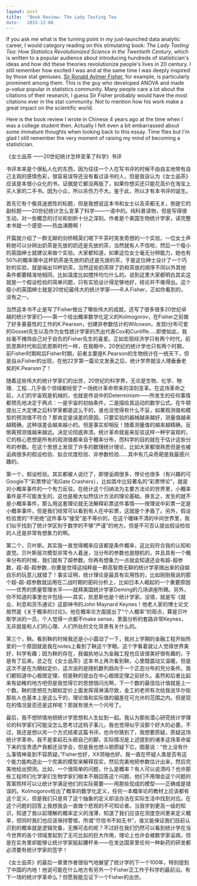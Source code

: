```yaml
---
layout: post
title:  "Book Review: The Lady Tasting Tea
date:   2015-12-08
---
```

<span class="dropcap">I</span>f you ask me what is the turning point in my just-launched data analytic career, I would category reading on this stimulating book: *The Lady Tasting Tea: How Statistics Revolutionized Science in the Twentieth Century*, which is written to a popular audience about introducing hundreds of statistician's  ideas and how did these theories revolutionize people's lives in 20 century. I still remember how excited I was and at the same time I was deeply inspired by those stat geniuses.  [Sir Ronald Aylmer Fisher](https://en.wikipedia.org/wiki/Ronald_Fisher), for example, is particularly prominent among them. This is the guy who developed ANOVA and  made *p-value* popular in statistics community. Many people care a lot about the citations of their research, I guess Sir Fisher probably would have the most citations ever in the stat community. Not to mention how his work make a great impact on the scientific world.

Here is the book review I wrote in Chinese 4 years ago at the time when I was a college student then. Actually I felt even a bit embarrassed about some immature thoughts when looking back to this essay. Time flies but I'm glad I still remember the very moment of raising my mind of becoming a statistician. 

《女士品茶 ——20世纪统计怎样变革了科学》书评

书评本来是个很私人化的东西，因为往往一个人在写书评的时候不由自主地带有自己主观的感情色彩，很容易误导还没有看过该书的人，但是我自认为《女士品茶》应该是本很小众化的书，证据是它都没再版了，如果你想买还只能花高价在淘宝上买人家的二手书。因为小众，所以杀伤力不大。鉴于此，所以才有本书评的诞生。

首先它有个极具迷惑性的标题，但是我想说这本书和女士以及茶都无关，倒是它的副标题——20世纪统计怎么变革了科学——一语中的。纯科普读物，但是写得很生动，对一些概念的讨论和剖析十分之深刻。作者是个美国生物统计学家，读完整本书就一个感受——热血沸腾啊！

开篇就介绍了一群无聊的剑桥精英们喝下午茶时突发奇想的一个实验，一位女士声称她可以分辨出奶茶是先放的奶还是先放的茶，当然就有人不信啦，然后一个瘦小的英国绅士就建议来做个实验。大家都知道，如果这位女士毫无分辨能力，她也有50%的概率猜中这杯奶茶是先放的奶还是先放的茶，于是这位绅士设计了一个巧妙的实验，就是端出10杯奶茶，当然这些奶茶除了奶和茶放的顺序不同以外其他条件都要精准地相同，比如温度比如搅拌均匀什么的。说到这里大家都明白其实这就是一个假设检验的简单问题，只有实验设计得足够地好，结论并不难得出。这个瘦小的英国绅士就是20世纪最伟大的统计学家——R.A.Fisher，正如你看到的，没有之一。

当然这本书不止是写了Fisher做出了哪些伟大的成就，还写了很多很多20世纪卓越的统计学家们——第一个给出概率数学化定义的Kolmogorov，在Fisher之前做了好多奠基性的工作的K.Pearson，创建非参数估计的Wilcoxon，发现t分布可爱的Gosset先生以及作为女性统计学家的杰出代表Cox和Cunliffe…..即使如此，我丝毫不掩饰自己对于自负的Fisher先生的喜爱。正如宏观经济学只有两个时代，前凯恩斯时代和后凯恩斯时代一样，在我眼中，20世纪的统计学也只有两个时期，前Fisher时期和后Fisher时期，前者主要是K.Pearson的生物统计在一统天下，但是自从Fisher的出现，在他22岁第一篇论文发表之后，统计学界就没人理垂垂老矣的K.Pearson了！

随着这些伟大的统计学家们的出世，20世纪的科学界，无论是生物、化学、物理、工程…几乎各个领域都经受了一场统计革命带来的深刻变革。在这场革命之前，人们的宇宙观是机械的，也就是传说中的Determinism——所发生的任何事情都预先地决定于两点：一是宇宙的初始条件，二是描绘其运动的数学公式。在牛顿提出三大定律之后科学家都是这么干的，谁也没觉得有什么不妥，如果观测值和模型的预测值不符合？那肯定是误差的原因，只要实验的器械越来越好，测量值越来越精确，这种误差会越来越小的。但是事实却相反！随着测量值的越来越精确，反倒离预测值越来越远。决定论彻底奔溃。统计革命就是来反驳这样一种宇宙观的，它的核心思想是所有的观测值都来自于概率分布，而科学的目的就在于估计这些分布的参数。在这个思想上发现了许多的数理统计理论，比如大家都很熟悉但是也被诟病很多的假设检验、拟合优度检验、非参数检验……其中有几朵奇葩是我最感兴趣的。

第一个，假设检验。其实都被人说烂了，即使诟病很多，悖论也很多（有兴趣的可Google下“彩票悖论”和Gate Crashers），比如其中比较著名的“彩票悖论”，就是对小概率事件的一个有力反驳。在统计这个归纳法为主要方法论的世界里，小概率事件是不可能发生的，这也是极大似然估计方法的理论基础，换言之，发生的就不是小概率事件，那么用这套理论就无法解释彩票这件事情——按理说中彩票一定是小概率事件，但是我们经常可以看到有人在中彩票，这就是个矛盾了。另外，假设检验里的“不拒绝”这件事与“接受”是不等价的，在这个暧昧不清的中间世界里，我们似乎找到了统计学区别于数学的不够“严谨”的地方。但是不可否认提出假设检验的人还是非常有想象力的啊。

第二个，贝叶斯。其实我一直觉得概率应该都是条件概率，这比较符合我的认知和直觉。贝叶斯层次模型非常令人着迷，当分布的参数也是随机的，并且具有一个概率分布的时候，我们就有了超参数。你再有想象力一点就会知道还会有超-超参数，超-超-超参数…你要是觉得这纯粹是一群高智商无聊的统计学家搞出来的自娱自乐的玩意儿就错了！事实证明，统计理论是最具有实用性的，比如刚刚我说的那个超-超-超参数就运用在二战时期的密码分析上，比如日本人崛起的一个重要原因——优秀的质量管理水平——就拜美国统计学家Deming的几场讲座所赐。另外，你不知道的事里也许包括——其实，凯恩斯也是个统计学家。没错，就是写《就业、利息和货币通论》这部神书的John Maynard Keynes！他老人家的博士论文居然是《关于概率的讨论》。他在概率论方面提出了“个人概率”的观点，算是贝叶斯学派的一员，个人觉得一点都不make sense，里面分析的套路非常Keynes，无非就是和人们的心理、人们所处的文化背景有关什么的。


第三个，鞅。看到鞅的时候我还是小小震动了一下，我对上学期的金融工程开始热爱的一个原因就是我在notes上看到了鞅这个字眼。这个字看着就让人觉得世界美好，科学有趣；因为鞅的存在，我偏执地认为金融工程也应该很美好很有趣的，于是有了后来。总之在《女士品茶》这本书上再次看到鞅，心里既震动又温暖。但是这次不是在为期权定价，这次说的是随机数列趋向于一个正态分布的充分条件。我们都知道中心极限定理，但是鞅的提出在中心极限定理之前好久。虽然和后者比起来有幼稚的地方吧但是我觉得它的思想很闪光啊，下一个数的最佳估计值就是上一个数。鞅的思想在为期权定价上面发挥得淋漓尽致，金工的老师有次给我说华尔街那些人也基本上是这么干的，理论值和实际值的偏差在可允许的范围之内。但是现在的情况是否还是这样呢？那就有很大一个问号了。


最后，我不想矫情地把统计学思想和人生扯到一起。我认为那些潜心研究统计学理论的科学家们可能没怎么思考过这档子事儿，我也觉得似乎没那个好大的必要。不过，我还是想以另一个方式结束这篇书评。也许你猜到了，我想要质疑，质疑这场统计学革命。我不是拿起石头砸自己的脚，实际情况是上述提到的诸多这场革命留下来的宝贵遗产我都还没学会，但是我也想斗胆质疑下它。图基说：“世上没有什么事情神圣到不容质疑。”Fisher也好，XX领袖也好。我一直在怀疑人类是否有这个能力能构造出一个完美的模型来解释现实，然后完美地把参数估计出来，然后完美地给出预测。比如，一个很简单的问题，什么是概率？有人可以说清吗？也许那些工程师们化学家们生物学家们根本不屑回答这个问题，他们不用理会这个问题的答案照样可以让统计学满足他们的实际需要——用那些现成的模型——正确或是错误的。Kolmogorov给出了概率的数学化定义，任何一本概率论的教材上应该都有这个定义，但是我们只是背了这个抽象的定义却没办法在实际生活中找到对应。在这个问题的回答上我想我会一直做个悲观的不可知论者。当我学到更高一级的知识，知道了我以前理解的概率定义的浅薄，知道了我们应该在测度空间里来定义概率，但同时我们也应该保持警惕，所谓“尽信书不如无书”，谁又能保证我们目前认识到的概率就是逻辑完备，无懈可击的呢？不过好在我们仍然可以看到统计学在当今世界的各个领域里起到了无可比拟的巨大作用，理论上也许会被数学家诟病，但是在实务里却能够让统计学家挺起腰杆来——在发达国家里任何一种新药的研发都必须要有统计学家的签字！

《女士品茶》的最后一章里作者很俗气地展望了统计学的下一个100年，特别提到了中国的内地！他说可能在什么地方有另外一个Fisher正工作于科学的最前沿。有下一场的统计学革命么？但愿我能见证下一个Fisher的出世。